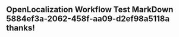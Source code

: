 <properties
ms.topic="hero-topic"
ms.test1="hero-topic"
ms.test2="test"/>


## OpenLocalization Workflow Test MarkDown 5884ef3a-2062-458f-aa09-d2ef98a5118a thanks!



<!--HONumber=Aug16_HO1-->


